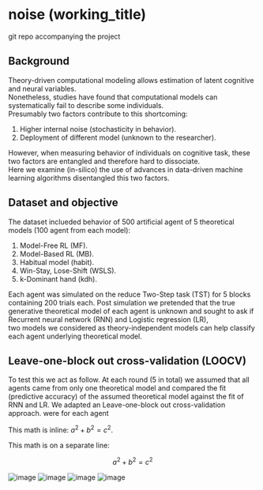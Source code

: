 # noise (working_title)
git repo accompanying the project 

## Background 
Theory-driven computational modeling allows estimation of latent cognitive and neural variables.  
Nonetheless, studies have found that computational models can systematically fail to describe some individuals.  
Presumably two factors contribute to this shortcoming:  
1. Higher internal noise (stochasticity in behavior).
2. Deployment of different model (unknown to the researcher).  

However, when measuring behavior of individuals on cognitive task, these two factors are entangled and therefore hard to dissociate.  
Here we examine (in-silico) the use of advances in data-driven machine learning algorithms disentangled this two factors.  

## Dataset and objective
The dataset inclueded behavior of 500 artificial agent of 5 theoretical models (100 agent from each model):
1. Model-Free RL (MF). 
2. Model-Based RL (MB). 
3. Habitual model (habit). 
4. Win-Stay, Lose-Shift (WSLS). 
5. k-Dominant hand (kdh).  

Each agent was simulated on the reduce Two-Step task (TST) for 5 blocks containing 200 trials each. 
Post simulation we pretended that the true generative theoretical model of each agent is unknown and sought to ask if Recurrent neural network (RNN) and Logistic regression (LR),   
two models we considered as theory-independent models can help classify each agent underlying theoretical model. 

## Leave-one-block out cross-validation (LOOCV)
To test this we act as follow. At each round (5 in total) we assumed that all agents came from only one theoretical model and compared the fit (predictive accuracy) of the assumed theoretical model against the fit of RNN and LR. We adapted an Leave-one-block out cross-validation approach. were for each agent 

This math is inline: $`a^2+b^2=c^2`$.

This math is on a separate line:

```math
a^2+b^2=c^2
```






![image](https://github.com/yoavger/noise_or_underfit/blob/main/plots/method.png)
![image](https://github.com/yoavger/noise_or_underfit/blob/main/plots/roc_0.png)
![image](https://github.com/yoavger/noise_or_underfit/blob/main/plots/bar_plot.png)
![image](https://github.com/yoavger/noise_or_underfit/blob/main/plots/noise_2.png)







